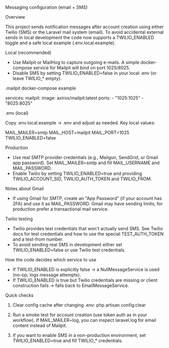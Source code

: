 Messaging configuration (email + SMS)

Overview

This project sends notification messages after account creation using either Twilio (SMS) or the Laravel mail system (email). To avoid accidental external sends in local development the code now supports a TWILIO_ENABLED toggle and a safe local example (.env.local.example).

Local (recommended)

- Use Mailpit or MailHog to capture outgoing e-mails. A simple docker-compose service for Mailpit will bind on port 1025/8025.
- Disable SMS by setting TWILIO_ENABLED=false in your local .env (or leave TWILIO_* empty).

.mailpit docker-compose example

services:
  mailpit:
    image: axiros/mailpit:latest
    ports:
      - "1025:1025"
      - "8025:8025"

.env (local)

Copy .env.local.example -> .env and adjust as needed. Key local values:

MAIL_MAILER=smtp
MAIL_HOST=mailpit
MAIL_PORT=1025
TWILIO_ENABLED=false

Production

- Use real SMTP provider credentials (e.g., Mailgun, SendGrid, or Gmail app password). Set MAIL_MAILER=smtp and fill MAIL_USERNAME and MAIL_PASSWORD.
- Enable Twilio by setting TWILIO_ENABLED=true and providing TWILIO_ACCOUNT_SID, TWILIO_AUTH_TOKEN and TWILIO_FROM.

Notes about Gmail

- If using Gmail for SMTP, create an "App Password" (if your account has 2FA) and use it as MAIL_PASSWORD. Gmail may have sending limits; for production prefer a transactional mail service.

Twilio testing

- Twilio provides test credentials that won't actually send SMS. See Twilio docs for test credentials and how to use the special TEST_AUTH_TOKEN and a test-from number.
- To avoid sending real SMS in development either set TWILIO_ENABLED=false or use Twilio test credentials.

How the code decides which service to use

- If TWILIO_ENABLED is explicitly false -> a NullMessageService is used (no-op; logs message attempts).
- If TWILIO_ENABLED is true but Twilio credentials are missing or client construction fails -> falls back to EmailMessageService.

Quick checks

1) Clear config cache after changing .env:
   php artisan config:clear

2) Run a smoke test for account creation (use token auth as in your workflow). If MAIL_MAILER=log, you can inspect laravel.log for email content instead of Mailpit.

3) If you want to enable SMS in a non-production environment, set TWILIO_ENABLED=true and fill TWILIO_* credentials.
